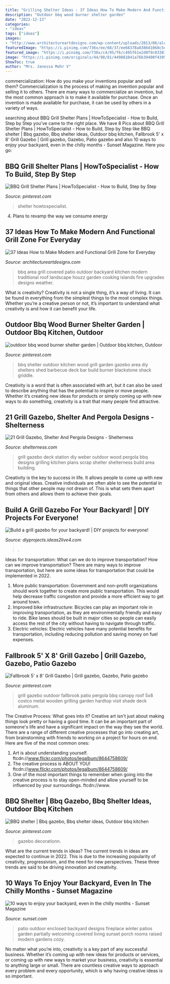 ```yaml
---
title: "Grilling Shelter Ideas : 37 Ideas How To Make Modern And Functional Grill Zone For Everyday"
description: "Outdoor bbq wood burner shelter garden"
date: "2022-12-13"
categories:
- "ideas"
tags: ["ideas"]
images:
- "http://www.architectureartdesigns.com/wp-content/uploads/2013/06/alderwoodlandscaping._com-630x419.jpg"
featuredImage: "https://i.pinimg.com/736x/ee/68/37/ee68378a8386d1068c5e083b430d0e8c--bbq-wood-outdoor-kitchens.jpg"
featured_image: "https://i.pinimg.com/736x/c4/95/f6/c495f61e2d0f9c03383ebaf06a5bbf9a.jpg"
image: "https://i.pinimg.com/originals/44/98/81/449881041a76b39400f439506828960e.jpg"
ShowToc: true
author: "Mrs. Janessa Mohr V"
---
```



commercialization: How do you make your inventions popular and sell them?
Commercialization is the process of making an invention popular and selling it to others. There are many ways to commercialize an invention, but the most common approach is to make it available for purchase. Once an invention is made available for purchase, it can be used by others in a variety of ways.

	

		
searching about BBQ Grill Shelter Plans | HowToSpecialist - How to Build, Step by Step you've came to the right place. We have 8 Pics about BBQ Grill Shelter Plans | HowToSpecialist - How to Build, Step by Step like BBQ shelter | Bbq gazebo, Bbq shelter ideas, Outdoor bbq kitchen, Fallbrook 5&#039; x 8&#039; Grill Gazebo | Grill gazebo, Gazebo, Patio gazebo and also 10 ways to enjoy your backyard, even in the chilly months - Sunset Magazine. Here you go:
		
    
## BBQ Grill Shelter Plans | HowToSpecialist - How To Build, Step By Step

<img loading=lazy src="https://i.pinimg.com/originals/4f/f4/49/4ff449d0d0c576ed9e32e8c722a27849.jpg" onerror="this.onerror=null;this.src='https://tse1.mm.bing.net/th?id=OIP.FjsL9cjQ2Wrfp2tJ1qZQ3QHaES&amp;pid=15.1';" alt="BBQ Grill Shelter Plans | HowToSpecialist - How to Build, Step by Step">

_Source: pinterest.com_

>shelter howtospecialist. 

	

4. Plans to revamp the way we consume energy 

    
## 37 Ideas How To Make Modern And Functional Grill Zone For Everyday

<img loading=lazy src="http://www.architectureartdesigns.com/wp-content/uploads/2013/06/alderwoodlandscaping._com-630x419.jpg" onerror="this.onerror=null;this.src='https://tse2.mm.bing.net/th?id=OIP.eimnX9cP5zOCS7kOkaHSCQHaE7&amp;pid=15.1';" alt="37 Ideas How to Make Modern and Functional Grill Zone for Everyday">

_Source: architectureartdesigns.com_

>bbq area grill covered patio outdoor backyard kitchen modern traditional roof landscape houzz garden cooking islands fire upgrades designs weather. 

	

What is creativity?
Creativity is not a single thing, it’s a way of living. It can be found in everything from the simplest things to the most complex things. Whether you’re a creative person or not, it’s important to understand what creativity is and how it can benefit your life.

    
## Outdoor Bbq Wood Burner Shelter Garden | Outdoor Bbq Kitchen, Outdoor

<img loading=lazy src="https://i.pinimg.com/736x/ee/68/37/ee68378a8386d1068c5e083b430d0e8c--bbq-wood-outdoor-kitchens.jpg" onerror="this.onerror=null;this.src='https://tse2.mm.bing.net/th?id=OIP.371L9izhw2QHuhUc2nArcgHaFj&amp;pid=15.1';" alt="outdoor bbq wood burner shelter garden | Outdoor bbq kitchen, Outdoor">

_Source: pinterest.com_

>bbq shelter outdoor kitchen wood grill garden gazebo area diy shelters shed barbecue deck bar build burner blackstone shack griddle. 

	

Creativity is a word that is often associated with art, but it can also be used to describe anything that has the potential to inspire or move people. Whether it’s creating new ideas for products or simply coming up with new ways to do something, creativity is a trait that many people find attractive.

    
## 21 Grill Gazebo, Shelter And Pergola Designs - Shelterness

<img loading=lazy src="https://i.shelterness.com/2016/08/19-Weber-grill-station-made-from-scrap-wood.jpg" onerror="this.onerror=null;this.src='https://tse4.mm.bing.net/th?id=OIP.RuByYWrm0FIl6wJiTs4SZAHaHa&amp;pid=15.1';" alt="21 Grill Gazebo, Shelter And Pergola Designs - Shelterness">

_Source: shelterness.com_

>grill gazebo deck station diy weber outdoor wood pergola bbq designs grilling kitchen plans scrap shelter shelterness build area building. 

	

Creativity is the key to success in life. It allows people to come up with new and original ideas. Creative individuals are often able to see the potential in things that other people may not dream of. This is what sets them apart from others and allows them to achieve their goals.

    
## Build A Grill Gazebo For Your Backyard! | DIY Projects For Everyone!

<img loading=lazy src="https://diyprojects.ideas2live4.com/wp-content/uploads/sites/5/2016/09/DIY-Grill-Gazebo-02.jpg" onerror="this.onerror=null;this.src='https://tse2.mm.bing.net/th?id=OIP.Y1XX4b8E6hoE1a999TLQnwHaJ3&amp;pid=15.1';" alt="Build a grill gazebo for your backyard! | DIY projects for everyone!">

_Source: diyprojects.ideas2live4.com_

>. 

	

Ideas for transportation: What can we do to improve transportation?
How can we improve transportation? 
There are many ways to improve transportation, but here are some ideas for transportation that could be implemented in 2022.

1. More public transportation: Government and non-profit organizations should work together to create more public transportation. This would help decrease traffic congestion and provide a more efficient way to get around town.
2. Improved bike infrastructure: Bicycles can play an important role in improving transportation, as they are environmentally friendly and easy to ride. Bike lanes should be built in major cities so people can easily access the rest of the city without having to navigate through traffic. 
3. Electric vehicles: Electric vehicles have many potential benefits for transportation, including reducing pollution and saving money on fuel expenses.

    
## Fallbrook 5&#039; X 8&#039; Grill Gazebo | Grill Gazebo, Gazebo, Patio Gazebo

<img loading=lazy src="https://i.pinimg.com/736x/c4/95/f6/c495f61e2d0f9c03383ebaf06a5bbf9a.jpg" onerror="this.onerror=null;this.src='https://tse4.mm.bing.net/th?id=OIP.hrTHoaGvOMmh04DKLrzUKwHaHa&amp;pid=15.1';" alt="Fallbrook 5&#039; x 8&#039; Grill Gazebo | Grill gazebo, Gazebo, Patio gazebo">

_Source: pinterest.com_

>grill gazebo outdoor fallbrook patio pergola bbq canopy roof 5x8 costco metal wooden grilling garden hardtop visit shade deck aluminum. 

	

The Creative Process: What goes into it?
Creative art isn't just about making things look pretty or having a good time. It can be an important part of someone's life and have a significant impact on the way they see the world. There are a range of different creative processes that go into creating art, from brainstorming with friends to working on a project for hours on end. Here are five of the most common ones: 
1) Art is about understanding yourself. ftcdn://www.flickr.com/photos/legalbum/8644758609/
2) The creative process is ABOUT YOU! ftcdn://www.flickr.com/photos/legalbum/8644758609/
3) One of the most important things to remember when going into the creative process is to stay open-minded and allow yourself to be influenced by your surroundings. ftcdn://www.

    
## BBQ Shelter | Bbq Gazebo, Bbq Shelter Ideas, Outdoor Bbq Kitchen

<img loading=lazy src="https://i.pinimg.com/originals/44/98/81/449881041a76b39400f439506828960e.jpg" onerror="this.onerror=null;this.src='https://tse4.mm.bing.net/th?id=OIP.qVCO68ncEq3RipnxrhCgggHaJ4&amp;pid=15.1';" alt="BBQ shelter | Bbq gazebo, Bbq shelter ideas, Outdoor bbq kitchen">

_Source: pinterest.com_

>gazebo decorationn. 

	

What are the current trends in ideas?
The current trends in ideas are expected to continue in 2022. This is due to the increasing popularity of creativity, progressivism, and the need for new perspectives. These three trends are said to be driving innovation and creativity.

    
## 10 Ways To Enjoy Your Backyard, Even In The Chilly Months - Sunset Magazine

<img loading=lazy src="https://img.sunset02.com/sites/default/files/styles/1000x1000/public/image/2016/06/main/patios-fire.jpg" onerror="this.onerror=null;this.src='https://tse3.mm.bing.net/th?id=OIP.Ixtp8MViKBLhbNCVmwDEhQHaHa&amp;pid=15.1';" alt="10 ways to enjoy your backyard, even in the chilly months - Sunset Magazine">

_Source: sunset.com_

>patio outdoor enclosed backyard designs fireplace winter patios garden partially welcoming covered living sunset porch rooms raised modern gardens cozy. 

	

No matter what you’re into, creativity is a key part of any successful business. Whether it’s coming up with new ideas for products or services, or coming up with new ways to market your business, creativity is essential to anything large or small. There are countless creative ways to approach every problem and every opportunity, which is why having creative ideas is so important.

